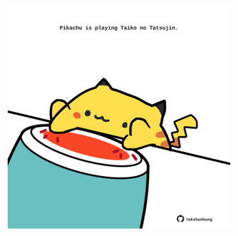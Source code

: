 <!-- built at 12/07/2025, 05:01:23 UTC -->
<p align="center">
  <img width="500" height="500" src="./ReadmeImage.svg">
</p>
